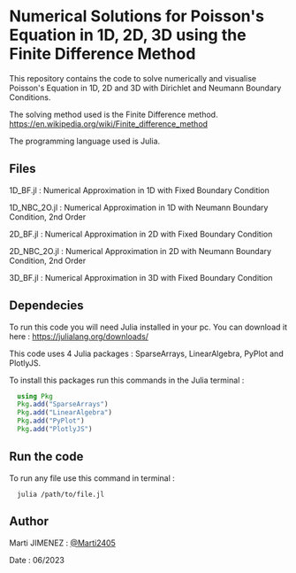 
# Numerical Solutions for Poisson's Equation in 1D, 2D, 3D using the Finite Difference Method

This repository contains the code to solve numerically and visualise Poisson's Equation in 1D, 2D and 3D with Dirichlet and Neumann Boundary Conditions.

The solving method used is the Finite Difference method. https://en.wikipedia.org/wiki/Finite_difference_method

The programming language used is Julia.




## Files

1D_BF.jl : Numerical Approximation in 1D with Fixed Boundary Condition

1D_NBC_2O.jl : Numerical Approximation in 1D with Neumann Boundary Condition, 2nd Order

2D_BF.jl : Numerical Approximation in 2D with Fixed Boundary Condition

2D_NBC_2O.jl : Numerical Approximation in 2D with Neumann Boundary Condition, 2nd Order

3D_BF.jl : Numerical Approximation in 3D with Fixed Boundary Condition

## Dependecies

To run this code you will need Julia installed in your pc. You can download it here : https://julialang.org/downloads/

This code uses 4 Julia packages : SparseArrays, LinearAlgebra, PyPlot and PlotlyJS. 

To install this packages run this commands in the Julia terminal :

```Julia
  using Pkg
  Pkg.add("SparseArrays")
  Pkg.add("LinearAlgebra")
  Pkg.add("PyPlot")
  Pkg.add("PlotlyJS")
```

## Run the code

To run any file use this command in terminal :

```Cmd
  julia /path/to/file.jl
```

## Author
Marti JIMENEZ : [@Marti2405](https://github.com/Marti2405)

Date : 06/2023



